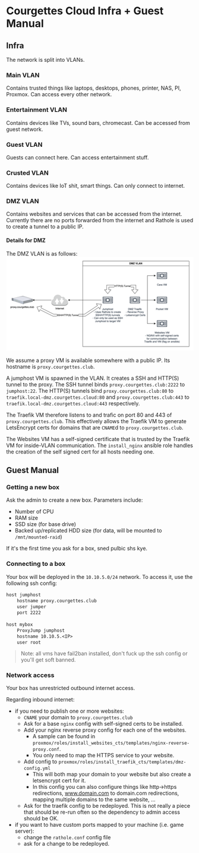 # Courgettes Cloud Infra + Guest Manual

## Infra

The network is split into VLANs.

### Main VLAN

Contains trusted things like laptops, desktops, phones, printer, NAS, PI, Proxmox. Can access every other network.

### Entertainment VLAN

Contains devices like TVs, sound bars, chromecast. Can be accessed from guest network.

### Guest VLAN

Guests can connect here. Can access entertainment stuff.

### Crusted VLAN

Contains devices like IoT shit, smart things. Can only connect to internet.

### DMZ VLAN

Contains websites and services that can be accessed from the internet. Currently there are no ports forwarded from the
internet and Rathole is used to create a tunnel to a public IP.

#### Details for DMZ

The DMZ VLAN is as follows:
![infra image](docs-images/infra-courgettes-cloud.png)

We assume a proxy VM is available somewhere with a public IP. Its hostname is `proxy.courgettes.club`.

A jumphost VM is spawned in the VLAN. It creates a SSH and HTTP(S) tunnel to the proxy. The SSH tunnel
binds `proxy.courgettes.club:2222` to `jumphost:22`.
The HTTP(S) tunnels bind `proxy.courgettes.club:80` to `traefik.local-dmz.courgettes.cloud:80`
and `proxy.courgettes.club:443` to `traefik.local-dmz.courgettes.cloud:443` respectively.

The Traefik VM therefore listens to and trafic on port 80 and 443 of `proxy.courgettes.club`. This effectively allows
the Traefik VM to generate LetsEncrypt certs for domains that are `CNAME`d to `proxy.courgettes.club`.

The Websites VM has a self-signed certificate that is trusted by the Traefik VM for inside-VLAN communication.
The `install_nginx` ansible role handles the creation of the self signed cert for all hosts needing one.

## Guest Manual

### Getting a new box

Ask the admin to create a new box. Parameters include:

- Number of CPU
- RAM size
- SSD size (for base drive)
- Backed up/replicated HDD size (for data, will be mounted to `/mnt/mounted-raid`)

If it's the first time you ask for a box, sned pulbic shs kye.

### Connecting to a box

Your box will be deployed in the `10.10.5.0/24` network. To access it, use the following ssh config:

```
host jumphost
    hostname proxy.courgettes.club
    user jumper
    port 2222

host mybox
    ProxyJump jumphost
    hostname 10.10.5.<IP>
    user root
```

> Note: all vms have fail2ban installed, don't fuck up the ssh config or you'll get soft banned.

### Network access

Your box has unrestricted outbound internet access.

Regarding inbound internet:

- if you need to publish one or more websites:
    - `CNAME` your domain to `proxy.courgettes.club`
    - Ask for a base `nginx` config with self-signed certs to be installed.
    - Add your nginx reverse proxy config for each one of the websites.
        - A sample can be found in `proxmox/roles/install_websites_cts/templates/nginx-reverse-proxy.conf`.
        - You only need to map the HTTPS service to your website.
    - Add config to `proxmox/roles/install_traefik_cts/templates/dmz-config.yml`
        - This will both map your domain to your website but also create a letsencrypt cert for it.
        - In this config you can also configure things like http->https redirections, www.domain.com to domain.com
          redirections, mapping multiple domains to the same website, ...
    - Ask for the traefik config to be redeployed. This is not really a piece that should be re-run often so the
      dependency to admin access should be OK.
- if you want to have custom ports mapped to your machine (i.e. game server):
    - change the `rathole.conf` config file
    - ask for a change to be redeployed.